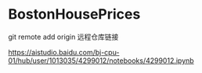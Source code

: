 <!--
 * @Date: 2022-07-03 17:04:07
 * @LastEditors: ZSudoku
 * @LastEditTime: 2022-07-03 17:18:22
 * @FilePath: \BostonHousePrices\README.md
-->
# BostonHousePrices

git remote add origin 远程仓库链接

https://aistudio.baidu.com/bj-cpu-01/hub/user/1013035/4299012/notebooks/4299012.ipynb